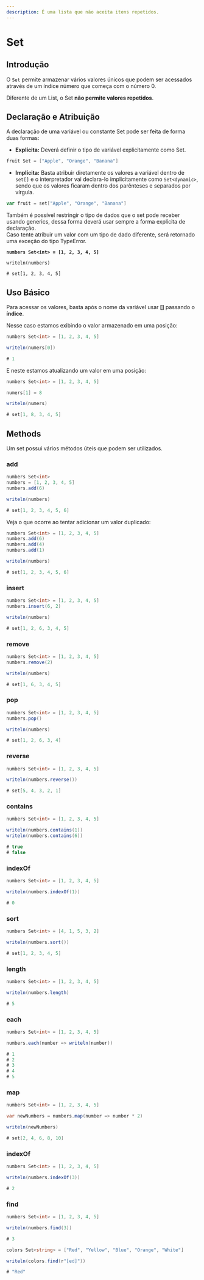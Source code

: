 ```yaml
---
description: É uma lista que não aceita itens repetidos.
---
```


# Set

## Introdução

O `Set` permite armazenar vários valores únicos que podem ser acessados através de um índice número que começa com o número 0.

Diferente de um List, o Set **não permite valores repetidos**.

## Declaração e Atribuição

A declaração de uma variável ou constante Set pode ser feita de forma duas formas:

* **Explícita:** Deverá definir o tipo de variável explicitamente como Set.

```csharp
fruit Set = ["Apple", "Orange", "Banana"]
```

* **Implícita:** Basta atribuir diretamente os valores a variável dentro de `set[]` e o interpretador vai declara-lo implicitamente como `Set<dynamic>`, sendo que os valores ficaram dentro dos parênteses e separados por vírgula.

```go
var fruit = set["Apple", "Orange", "Banana"]
```

Também é possível restringir o tipo de dados que o set pode receber usando generics, dessa forma deverá usar sempre a forma explícita de declaração.\
Caso tente atribuir um valor com um tipo de dado diferente, será retornado uma exceção do tipo TypeError.

<pre class="language-java"><code class="lang-java"><strong>numbers Set&#x3C;int> = [1, 2, 3, 4, 5]
</strong>
writeln(numbers)

# set[1, 2, 3, 4, 5]</code></pre>

## Uso Básico

Para acessar os valores, basta após o nome da variável usar **\[]** passando o **índice**.

Nesse caso estamos exibindo o valor armazenado em uma posição:

```csharp
numbers Set<int> = [1, 2, 3, 4, 5]

writeln(numers[0])

# 1
```

E neste estamos atualizando um valor em uma posição:

```csharp
numbers Set<int> = [1, 2, 3, 4, 5]

numers[1] = 8

writeln(numers)

# set[1, 8, 3, 4, 5]
```

## Methods

Um set possui vários métodos úteis que podem ser utilizados.

### add

```csharp
numbers Set<int>
numbers = [1, 2, 3, 4, 5]
numbers.add(6)

writeln(numbers)

# set[1, 2, 3, 4, 5, 6]
```

Veja o que ocorre ao tentar adicionar um valor duplicado:

```csharp
numbers Set<int> = [1, 2, 3, 4, 5]
numbers.add(6)
numbers.add(4)
numbers.add(1)

writeln(numbers)

# set[1, 2, 3, 4, 5, 6]
```

### insert

```csharp
numbers Set<int> = [1, 2, 3, 4, 5]
numbers.insert(6, 2)

writeln(numbers)

# set[1, 2, 6, 3, 4, 5]
```

### remove

```csharp
numbers Set<int> = [1, 2, 3, 4, 5]
numbers.remove(2)

writeln(numbers)

# set[1, 6, 3, 4, 5]
```

### pop

```csharp
numbers Set<int> = [1, 2, 3, 4, 5]
numbers.pop()

writeln(numbers)

# set[1, 2, 6, 3, 4]
```

### reverse

```csharp
numbers Set<int> = [1, 2, 3, 4, 5]

writeln(numbers.reverse())

# set[5, 4, 3, 2, 1]
```

### contains

```csharp
numbers Set<int> = [1, 2, 3, 4, 5]

writeln(numbers.contains(1))
writeln(numbers.contains(6))

# true
# false
```

### indexOf

```csharp
numbers Set<int> = [1, 2, 3, 4, 5]

writeln(numbers.indexOf(1))

# 0
```

### sort

```csharp
numbers Set<int> = [4, 1, 5, 3, 2]

writeln(numbers.sort())

# set[1, 2, 3, 4, 5]
```

### length

```csharp
numbers Set<int> = [1, 2, 3, 4, 5]

writeln(numbers.length)

# 5
```

### each

```csharp
numbers Set<int> = [1, 2, 3, 4, 5]

numbers.each(number => writeln(number))

# 1
# 2
# 3
# 4
# 5
```

### map

```csharp
numbers Set<int> = [1, 2, 3, 4, 5]

var newNumbers = numbers.map(number => number * 2)

writeln(newNumbers)

# set[2, 4, 6, 8, 10]
```

### indexOf

```csharp
numbers Set<int> = [1, 2, 3, 4, 5]

writeln(numbers.indexOf(3))

# 2
```

### find

```csharp
numbers Set<int> = [1, 2, 3, 4, 5]

writeln(numbers.find(3))

# 3
```

```csharp
colors Set<string> = ["Red", "Yellow", "Blue", "Orange", "White"]

writeln(colors.find(r"[ed]"))

# "Red"
```
